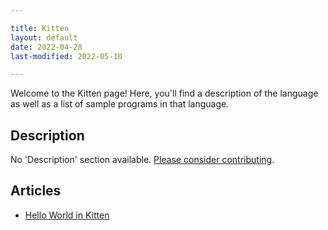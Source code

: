 ```yaml
---

title: Kitten
layout: default
date: 2022-04-28
last-modified: 2022-05-10

---
```


Welcome to the Kitten page! Here, you'll find a description of the language as well as a list of sample programs in that language.

## Description

No 'Description' section available. [Please consider contributing](https://github.com/TheRenegadeCoder/sample-programs-website).

## Articles

- [Hello World in Kitten](https://sampleprograms.io/projects/hello-world/kitten)